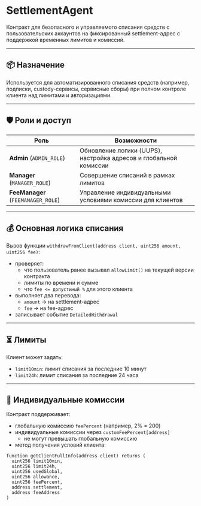 # SettlementAgent

Контракт для безопасного и управляемого списания средств с пользовательских аккаунтов на фиксированный settlement-адрес с поддержкой временных лимитов и комиссий.

---

## 📦 Назначение

Используется для автоматизированного списания средств (например, подписки, custody-сервисы, сервисные сборы) при полном контроле клиента над лимитами и авторизациями.

---

## 🛡️ Роли и доступ

| Роль              | Возможности |
|-------------------|-------------|
| **Admin** (`ADMIN_ROLE`)          | Обновление логики (UUPS), настройка адресов и глобальной комиссии |
| **Manager** (`MANAGER_ROLE`)      | Совершение списаний в рамках лимитов |
| **FeeManager** (`FEEMANAGER_ROLE`) | Управление индивидуальными условиями комиссии для клиентов |

---

## 💰 Основная логика списания

Вызов функции `withdrawFromClient(address client, uint256 amount, uint256 fee)`:

- проверяет:
  - что пользователь ранее вызывал `allowLimit()` на текущей версии контракта
  - лимиты по времени и сумме
  - что `fee <= допустимый %` для этого клиента
- выполняет два перевода:
  - `amount` → на settlement-адрес
  - `fee` → на fee-адрес
- записывает событие `DetailedWithdrawal`

---

## ⏳ Лимиты

Клиент может задать:
- `limit10min`: лимит списания за последние 10 минут
- `limit24h`: лимит списания за последние 24 часа

---

## 🔐 Индивидуальные комиссии

Контракт поддерживает:

- глобальную комиссию `feePercent` (например, 2% = 200)
- индивидуальные комиссии через `customFeePercent[address]`
  - не могут превышать глобальную комиссию
- метод получения условий клиента:

```solidity
function getClientFullInfo(address client) returns (
  uint256 limit10min,
  uint256 limit24h,
  uint256 usedGlobal,
  uint256 allowance,
  uint256 feePercent,
  address settlement,
  address feeAddress
)
